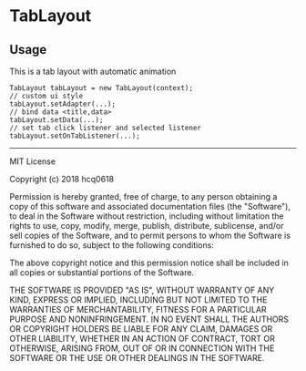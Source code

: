 # TabLayout

## Usage

This is a tab layout with automatic animation

```
TabLayout tabLayout = new TabLayout(context);
// custom ui style
tabLayout.setAdapter(...);
// bind data <title,data>
tabLayout.setData(...);
// set tab click listener and selected listener
tabLayout.setOnTabListener(...);
```

- - -
MIT License

Copyright (c) 2018 hcq0618

Permission is hereby granted, free of charge, to any person obtaining a copy
of this software and associated documentation files (the "Software"), to deal
in the Software without restriction, including without limitation the rights
to use, copy, modify, merge, publish, distribute, sublicense, and/or sell
copies of the Software, and to permit persons to whom the Software is
furnished to do so, subject to the following conditions:

The above copyright notice and this permission notice shall be included in all
copies or substantial portions of the Software.

THE SOFTWARE IS PROVIDED "AS IS", WITHOUT WARRANTY OF ANY KIND, EXPRESS OR
IMPLIED, INCLUDING BUT NOT LIMITED TO THE WARRANTIES OF MERCHANTABILITY,
FITNESS FOR A PARTICULAR PURPOSE AND NONINFRINGEMENT. IN NO EVENT SHALL THE
AUTHORS OR COPYRIGHT HOLDERS BE LIABLE FOR ANY CLAIM, DAMAGES OR OTHER
LIABILITY, WHETHER IN AN ACTION OF CONTRACT, TORT OR OTHERWISE, ARISING FROM,
OUT OF OR IN CONNECTION WITH THE SOFTWARE OR THE USE OR OTHER DEALINGS IN THE
SOFTWARE.